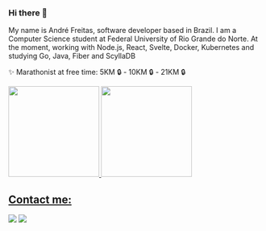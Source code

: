 ### Hi there 👋


My name is André Freitas, software developer based in Brazil. I am a Computer Science student at Federal University of Rio Grande do Norte. At the moment, working with Node.js, React, Svelte, Docker, Kubernetes and studying Go, Java, Fiber and ScyllaDB


✨ Marathonist at free time:  5KM 🔒 - 10KM 🔒 - 21KM 🔒

<div>
<a href="https://github.com/andrefsilveira1">
<img height="180em" src="https://github-readme-stats.vercel.app/api/top-langs/?username=andrefsilveira1&layout=compact&langs_count=7&theme=dracula"/>
<img height="180em" src="https://github-readme-stats.vercel.app/api?username=andrefsilveira1&show_icons=true&theme=dracula&include_all_commits=true&count_private=true"/>
</div>
  

## Contact me:

<div>
<a href = "mailto:freitasandre38@gmail.com"><img src="https://img.shields.io/badge/Gmail-D14836?style=for-the-badge&logo=gmail&logoColor=white" target="_blank"></a>
<a href="https://www.linkedin.com/in/andré-freitas-b59964208/" target="_blank"><img src="https://img.shields.io/badge/-LinkedIn-%230077B5?style=for-the-badge&logo=linkedin&logoColor=white" target="_blank"></a>   
</div>


